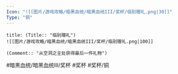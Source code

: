 ```yaml
---
Icon: "![[图片/游戏攻略/暗黑血统/暗黑血统III/奖杯/临别赠礼.png|30]]"
Type: "铜"
---
```

```ad-common-bronze-trophy
title: (Title:: "临别赠礼")
![[图片/游戏攻略/暗黑血统/暗黑血统III/奖杯/临别赠礼.png|100]]

(Comment:: "从空洞之主处获得最后一件礼物")
```

#暗黑血统/暗黑血统III/奖杯 #奖杯 #奖杯/铜
